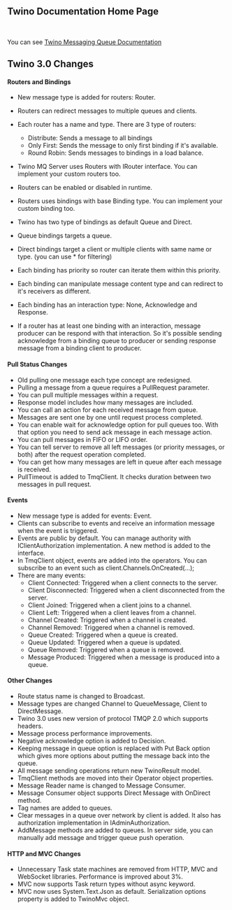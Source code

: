 ## Twino Documentation Home Page
<br>

You can see [Twino Messaging Queue Documentation](https://github.com/mhelvacikoylu/twino/blob/v3/docs/twino-mq.pdf)<br>


## Twino 3.0 Changes

#### Routers and Bindings
* New message type is added for routers: Router.
* Routers can redirect messages to multiple queues and clients.
* Each router has a name and type. There are 3 type of routers:
  -	Distribute: Sends a message to all bindings
  -	Only First: Sends the message to only first binding if it's available.
  -	Round Robin: Sends messages to bindings in a load balance.
    	
* Twino MQ Server uses Routers with IRouter interface. You can implement your custom routers too.
* Routers can be enabled or disabled in runtime.
* Routers uses bindings with base Binding type. You can implement your custom binding too.
* Twino has two type of bindings as default Queue and Direct.
* Queue bindings targets a queue.
* Direct bindings target a client or multiple clients with same name or type. (you can use * for filtering)
* Each binding has priority so router can iterate them within this priority.
* Each binding can manipulate message content type and can redirect to it's receivers as different.
* Each binding has an interaction type: None, Acknowledge and Response.
* If a router has at least one binding with an interaction, message producer can be respond with that interaction. So it's possible sending acknowledge from a binding queue to producer or sending response message from a binding client to producer.     
#### Pull Status Changes
* Old pulling one message each type concept are redesigned.
* Pulling a message from a queue requires a PullRequest parameter.
* You can pull multiple messages within a request.
* Response model includes how many messages are included.
* You can call an action for each received message from queue.
* Messages are sent one by one until request process completed.
* You can enable wait for acknowledge option for pull queues too. With that option you need to send ack message in each message action.
* You can pull messages in FIFO or LIFO order.
* You can tell server to remove all left messages (or priority messages, or both) after the request operation completed.
* You can get how many messages are left in queue after each message is received.
* PullTimeout is added to TmqClient. It checks duration between two messages in pull request.

#### Events
* New message type is added for events: Event.
* Clients can subscribe to events and receive an information message when the event is triggered.
* Events are public by default. You can manage authority with IClientAuthorization implementation. A new method is added to the interface.
* In TmqClient object, events are added into the operators. You can subscribe to an event such as client.Channels.OnCreated(...);
* There are many events:
  -	Client Connected: Triggered when a client connects to the server.
  -	Client Disconnected: Triggered when a client disconnected from the server.
  -	Client Joined: Triggered when a client joins to a channel.
  -	Client Left: Triggered when a client leaves from a channel.
  -	Channel Created: Triggered when a channel is created.
  -	Channel Removed: Triggered when a channel is removed.
  -	Queue Created: Triggered when a queue is created.
  -	Queue Updated: Triggered when a queue is updated.
  -	Queue Removed: Triggered when a queue is removed.
  -	Message Produced: Triggered when a message is produced into a queue.

#### Other Changes
* Route status name is changed to Broadcast.
* Message types are changed Channel to QueueMessage, Client to DirectMessage.
* Twino 3.0 uses new version of protocol TMQP 2.0 which supports headers.
* Message process performance improvements.
* Negative acknowledge option is added to Decision.
* Keeping message in queue option is replaced with Put Back option which gives more options about putting the message back into the queue.
* All message sending operations return new TwinoResult model.
* TmqClient methods are moved into their Operator object properties.
* Message Reader name is changed to Message Consumer.
* Message Consumer object supports Direct Message with OnDirect method.
* Tag names are added to queues.
* Clear messages in a queue over network by client is added. It also has authorization implementation in IAdminAuthorization.
* AddMessage methods are added to queues. In server side, you can manually add message and trigger queue push operation.

#### HTTP and MVC Changes
* Unnecessary Task state machines are removed from HTTP, MVC and WebSocket libraries. Performance is improved about 3%.
* MVC now supports Task return types without async keyword.
* MVC now uses System.Text.Json as default. Serialization options property is added to TwinoMvc object.  
